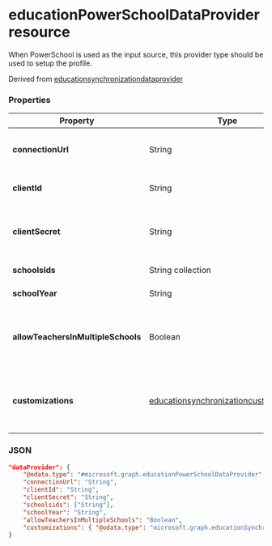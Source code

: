 # educationPowerSchoolDataProvider resource

When PowerSchool is used as the input source, this provider type should be used to setup the profile.

Derived from [educationsynchronizationdataprovider](educationsynchronizationdataprovider.md)

### Properties

| Property | Type | Description |
|-|-|-|
| **connectionUrl** | String | The connection URL to the PowerSchool instance |
| **clientId** | String |  Client id used to connect to PowerSchool |
| **clientSecret** | String |  Client secret to authenticate connection to PowerSchool instance |
| **schoolsIds** | String collection |  The list of schools to sync |
| **schoolYear** | String |  The school year to sync |
| **allowTeachersInMultipleSchools** | Boolean |  Indicates whether source has multiple identifiers for a single student or teacher |
| **customizations** | [educationsynchronizationcustomizations](educationsynchronizationcustomizations.md) | Optional customization to be applied to the synchronization profile.

### JSON
<!-- {
  "blockType": "resource",
  "optionalProperties": [

  ],
  "@odata.type": "#microsoft.graph.educationPowerSchoolDataProvider"
}-->

```json
"dataProvider": {
    "@odata.type": "#microsoft.graph.educationPowerSchoolDataProvider",
    "connectionUrl": "String",
    "clientId": "String",
    "clientSecret": "String",
    "schoolsids": ["String"],
    "schoolYear": "String",
    "allowTeachersInMultipleSchools": "Boolean",
    "customizations": { "@odata.type": "microsoft.graph.educationSynchronizationCustomizations" }
}
```
